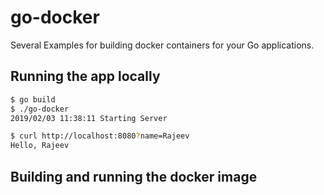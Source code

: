 # go-docker 

Several Examples for building docker containers for your Go applications.

## Running the app locally

```bash
$ go build
$ ./go-docker
2019/02/03 11:38:11 Starting Server
```

```bash
$ curl http://localhost:8080?name=Rajeev
Hello, Rajeev
```

## Building and running the docker image

